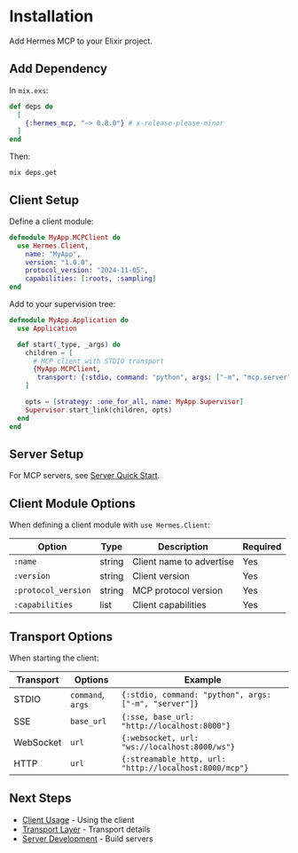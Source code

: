 # Installation

Add Hermes MCP to your Elixir project.

## Add Dependency

In `mix.exs`:

```elixir
def deps do
  [
    {:hermes_mcp, "~> 0.8.0"} # x-release-please-minor
  ]
end
```

Then:

```shell
mix deps.get
```

## Client Setup

Define a client module:

```elixir
defmodule MyApp.MCPClient do
  use Hermes.Client,
    name: "MyApp",
    version: "1.0.0",
    protocol_version: "2024-11-05",
    capabilities: [:roots, :sampling]
end
```

Add to your supervision tree:

```elixir
defmodule MyApp.Application do
  use Application

  def start(_type, _args) do
    children = [
      # MCP client with STDIO transport
      {MyApp.MCPClient, 
       transport: {:stdio, command: "python", args: ["-m", "mcp.server", "my_server.py"]}}
    ]

    opts = [strategy: :one_for_all, name: MyApp.Supervisor]
    Supervisor.start_link(children, opts)
  end
end
```

## Server Setup

For MCP servers, see [Server Quick Start](server_quickstart.md).

## Client Module Options

When defining a client module with `use Hermes.Client`:

| Option | Type | Description | Required |
|--------|------|-------------|----------|
| `:name` | string | Client name to advertise | Yes |
| `:version` | string | Client version | Yes |
| `:protocol_version` | string | MCP protocol version | Yes |
| `:capabilities` | list | Client capabilities | Yes |

## Transport Options

When starting the client:

| Transport | Options | Example |
|-----------|---------|----------|
| STDIO | `command`, `args` | `{:stdio, command: "python", args: ["-m", "server"]}` |
| SSE | `base_url` | `{:sse, base_url: "http://localhost:8000"}` |
| WebSocket | `url` | `{:websocket, url: "ws://localhost:8000/ws"}` |
| HTTP | `url` | `{:streamable_http, url: "http://localhost:8000/mcp"}` |

## Next Steps

- [Client Usage](client_usage.md) - Using the client
- [Transport Layer](transport.md) - Transport details
- [Server Development](server_quickstart.md) - Build servers
